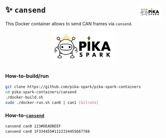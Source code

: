 <a href="https://pika-spark.io/"><img align="right" src="https://raw.githubusercontent.com/pika-spark/.github/main/logo/logo-pika-spark-bg-white.png" width="15%"></a>
:sparkles: `cansend`
====================
This Docker container allows to send CAN frames via `cansend`. 

<p align="center">
  <a href="https://pika-spark.io/"><img src="https://raw.githubusercontent.com/pika-spark/.github/main/logo/logo-pika-spark-bg-white-github.png" width="40%"></a>
</p>

### How-to-build/run
```bash
git clone https://github.com/pika-spark/pika-spark-containers
cd pika-spark-containers/cansend
./docker-build.sh
sudo ./docker-run.sh can0 | can1 [bitrate]
```

### How-to-[`cansend`](https://manpages.ubuntu.com/manpages/lunar/man1/cansend.1.html)
```bash
cansend can0 123#DEADBEEF
cansend can0 1F334455#1122334455667788
```
